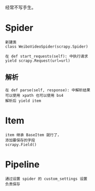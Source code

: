 经常不写手生。


# Spider
    新建类
    class WeiboVideoSpider(scrapy.Spider)
    
    在 def start_requests(self): 中执行请求
    yield scrapy.Request(url=url)

## 解析
    在 def parse(self, response): 中解析结果
    可以使用 xpath 也可以使用 bs4
    解析后 yield item
    
# Item
    item 继承 BaseItem 就行了，
    添加要保存的字段
    scrapy.Field()
    
# Pipeline

    通过设置 spider 的 custom_settings 设置
    负责保存